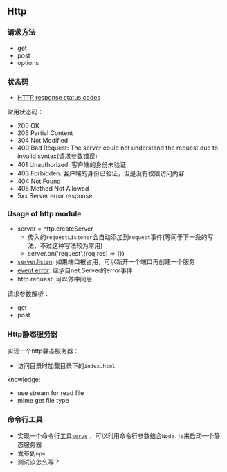 ## Http

### 请求方法

* get
* post
* options

### 状态码

* [HTTP response status codes](https://developer.mozilla.org/en-US/docs/Web/HTTP/Status)

常用状态码：

* 200 OK
* 206 Partial Content
* 304 Not Modified
* 400 Bad Request: The server could not understand the request due to invalid syntax(请求参数错误)
* 401 Unauthorized: 客户端的身份未验证
* 403 Forbidden: 客户端的身份已验证，但是没有权限访问内容
* 404 Not Found
* 405 Method Not Allowed
* 5xx Server error response

### Usage of http module

* server = http.createServer
  * 传入的`requestListener`会自动添加到`request`事件(等同于下一条的写法，不过这种写法较为常用)
  * server.on('request',(req,res) => {})
* [server.listen](https://devdocs.io/node~14_lts/net#net_server_listen_port_host_backlog_callback):
  如果端口被占用，可以新开一个端口再创建一个服务
* [event error](https://devdocs.io/node~14_lts/net#net_class_net_server): 继承自net.Server的error事件
* http.request: 可以做中间层

请求参数解析：

* get
* post

### Http静态服务器

实现一个http静态服务器：

* 访问目录时加载目录下的`index.html`

knowledge:

* use stream for read file
* mime get file type

### 命令行工具

* 实现一个命令行工具[`serve`](https://github.com/vercel/serve) ，可以利用命令行参数结合`Node.js`来启动一个静态服务器
* 发布到`npm`
* 测试该怎么写？
